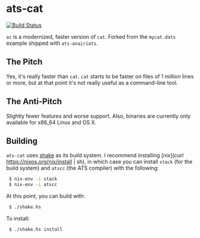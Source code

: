 # ats-cat

[![Build Status](https://travis-ci.org/vmchale/fastcat.svg?branch=master)](https://travis-ci.org/vmchale/fastcat)

`ac` is a modernized, faster version of `cat`. Forked from the `mycat.dats`
example shipped with `ats-anairiats`.

## The Pitch

Yes, it's really faster than `cat`. `cat` starts to be faster on files of
1 million lines or more, but at that point it's not really useful as
a command-line tool.

## The Anti-Pitch

Slightly fewer features and worse support. Also, binaries are currently only
available for x86\_64 Linux and OS X.

## Building

`ats-cat` uses [shake](http://shakebuild.com/) as its build system. I recommend
installing [nix](curl https://nixos.org/nix/install | sh), in which case you can
install `stack` (for the build system) and `atscc` (the ATS compiler) with the
following:

```bash
 $ nix-env -i stack
 $ nix-env -i atscc
```

At this point, you can build with:

```bash
 $ ./shake.hs
```

To install:

```bash
 $ ./shake.hs install
```
